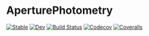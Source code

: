 # AperturePhotometry

[![Stable](https://img.shields.io/badge/docs-stable-blue.svg)](https://algebrato.github.io/AperturePhotometry.jl/stable)
[![Dev](https://img.shields.io/badge/docs-dev-blue.svg)](https://algebrato.github.io/AperturePhotometry.jl/dev)
[![Build Status](https://travis-ci.com/algebrato/AperturePhotometry.jl.svg?token=vxqEG2bCpZk4Jk4XmmFJ&branch=master)](https://travis-ci.com/algebrato/AperturePhotometry.jl)
[![Codecov](https://codecov.io/gh/algebrato/AperturePhotometry.jl/branch/master/graph/badge.svg)](https://codecov.io/gh/algebrato/AperturePhotometry.jl)
[![Coveralls](https://coveralls.io/repos/github/algebrato/AperturePhotometry.jl/badge.svg?branch=master)](https://coveralls.io/github/algebrato/AperturePhotometry.jl?branch=master)

